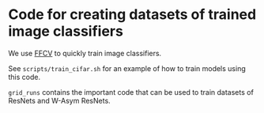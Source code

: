 # Code for creating datasets of trained image classifiers

We use [FFCV](https://github.com/libffcv/ffcv) to quickly train image classifiers.

See `scripts/train_cifar.sh` for an example of how to train models using this code.

`grid_runs` contains the important code that can be used to train datasets of ResNets and W-Asym ResNets.
